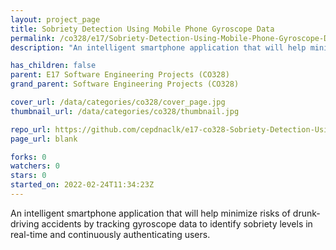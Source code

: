 ```yaml
---
layout: project_page
title: Sobriety Detection Using Mobile Phone Gyroscope Data
permalink: /co328/e17/Sobriety-Detection-Using-Mobile-Phone-Gyroscope-Data/
description: "An intelligent smartphone application that will help minimize risks of drunk-driving accidents by tracking gyroscope data to identify sobriety levels in real-time and continuously authenticating users."

has_children: false
parent: E17 Software Engineering Projects (CO328)
grand_parent: Software Engineering Projects (CO328)

cover_url: /data/categories/co328/cover_page.jpg
thumbnail_url: /data/categories/co328/thumbnail.jpg

repo_url: https://github.com/cepdnaclk/e17-co328-Sobriety-Detection-Using-Mobile-Phone-Gyroscope-Data
page_url: blank

forks: 0
watchers: 0
stars: 0
started_on: 2022-02-24T11:34:23Z
---
```

An intelligent smartphone application that will help minimize risks of drunk-driving accidents by tracking gyroscope data to identify sobriety levels in real-time and continuously authenticating users.

